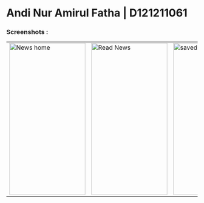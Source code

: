 # Andi Nur Amirul Fatha | D121211061

 ### Screenshots : 
 
 <table align="center">
  <tr>
    <td><img src="https://github.com/Andinuramirulf/NewsApp/blob/main/Screenshot_20231211_151514.png" alt="News home" style="width:200px;height:400px;"></td>
    <td><img src="https://github.com/Andinuramirulf/NewsApp/blob/main/Screenshot_20231211_151514.png" alt="Read News" style="width:200px;height:400px;"></td>
    <td><img src="https://github.com/Andinuramirulf/NewsApp/blob/main/Screenshot_20231211_151514.png" alt="saved" style="width:200px;height:400px;"></td>
  </tr>
</table><br><br>
